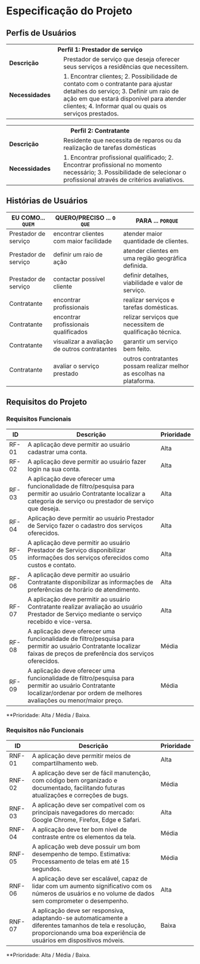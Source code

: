 # Especificação do Projeto

## Perfis de Usuários

<table>
<tbody>
<tr align=center>
<th colspan="2">Perfil 1: Prestador de serviço </th>
</tr>
<tr>
<td width="150px"><b>Descrição</b></td>
<td width="600px"> Prestador de serviço que deseja oferecer seus serviços a residências que necessitem.</td>
</tr>
<tr>
<td><b>Necessidades</b></td>
<td>
1. Encontrar clientes;
2. Possibilidade de contato com o contratante para ajustar detalhes do serviço;
3. Definir um raio de ação em que estará disponível para atender clientes;
4. Informar qual ou quais os serviços prestados.
</td>
</tr>
</tbody>
</table>

<table>
<tbody>
<tr>
<th colspan="2">Perfil 2: Contratante </th>
</tr>
<tr>
<td width="150px"><b>Descrição</b></td>
<td width="600px">
 Residente que necessita de reparos ou da realização de tarefas domésticas
</td>
</tr>
<tr>
<td><b>Necessidades</b></td>
<td>
1. Encontrar profissional qualificado;
2. Encontrar profissional no momento necessário;
3. Possibilidade de selecionar o profissional através de critérios avaliativos.
</td>
</tr>
</tbody>
</table>


## Histórias de Usuários

|EU COMO... `QUEM`   | QUERO/PRECISO ... `O QUE` |PARA ... `PORQUE`                 |
|--------------------|---------------------------|----------------------------------|
| Prestador de serviço | encontrar clientes com maior facilidade | atender maior quantidade de clientes. |        
| Prestador de serviço | definir um raio de ação | atender clientes em uma região geográfica definida. |
| Prestador de serviço | contactar possível cliente | definir detalhes, viabilidade e valor de serviço. |
| Contratante | encontrar profissionais | realizar serviços e tarefas domésticas. |
| Contratante | encontrar profissionais qualificados | relizar serviços que necessitem de qualificação técnica. |
| Contratante | visualizar a avaliação de outros contratantes | garantir um serviço bem feito.| 
| Contratante | avaliar o serviço prestado | outros contratantes possam realizar melhor as escolhas na plataforma. |


## Requisitos do Projeto

### Requisitos Funcionais

|ID    | Descrição                | Prioridade |
|-------|---------------------------------|----|
| RF-01 |	A aplicação deve permitir ao usuário cadastrar uma conta. |	Alta |
| RF-02 |	A aplicação deve permitir ao usuário fazer login na sua conta.	| Alta |  
| RF-03	| A aplicação deve oferecer uma funcionalidade de filtro/pesquisa para permitir ao usuário Contratante localizar a categoria de serviço ou prestador de serviço que deseja. |	Alta |
| RF-04 | Aplicação deve permitir ao usuário Prestador de Serviço fazer o cadastro dos serviços oferecidos. |	Alta |
| RF-05	| A aplicação deve permitir ao usuário Prestador de Serviço disponibilizar informações dos serviços oferecidos como custos e contato. |	Alta | 
| RF-06	| A aplicação deve permitir ao usuário Contratante disponibilizar as informações de preferências de horário de atendimento.	| Alta |
| RF-07	| A aplicação deve permitir ao usuário Contratante realizar avaliação ao usuário Prestador de Serviço mediante o serviço recebido e vice-versa. |	Alta |
| RF-08	| A aplicação deve oferecer uma funcionalidade de filtro/pesquisa para permitir ao usuário Contratante localizar faixas de preços de preferência dos serviços oferecidos. |	Média |
| RF-09	| A aplicação deve oferecer uma funcionalidade de filtro/pesquisa para permitir ao usuário Contratante localizar/ordenar por ordem de melhores avaliações ou menor/maior preço. |	Média |

**Prioridade: Alta / Média / Baixa. 


### Requisitos não Funcionais

|ID      | Descrição               |Prioridade |
|--------|-------------------------|----|
| RNF-01 | A aplicação deve permitir meios de compartilhamento web. | Alta |
| RNF-02 | A aplicação deve ser de fácil manutenção, com código bem organizado e documentado, facilitando futuras atualizações e correções de bugs. |	Média |
| RNF-03 |	A aplicação deve ser compatível com os principais navegadores do mercado: Google Chrome, Firefox, Edge e Safari. |	Alta |
| RNF-04 | A aplicação deve ter bom nível de contraste entre os elementos da tela. | Média |
| RNF-05 | A aplicação web deve possuir um bom desempenho de tempo. Estimativa: Processamento de telas em até 15 segundos. | Média |
| RNF-06 | A aplicação deve ser escalável, capaz de lidar com um aumento significativo com os números de usuários e no volume de dados sem comprometer o desempenho. |	Alta |
| RNF-07 | A aplicação deve ser responsiva, adaptando-se automaticamente a diferentes tamanhos de tela e resolução, proporcionando uma boa experiência de usuários em dispositivos móveis. | Baixa |

**Prioridade: Alta / Média / Baixa. 

